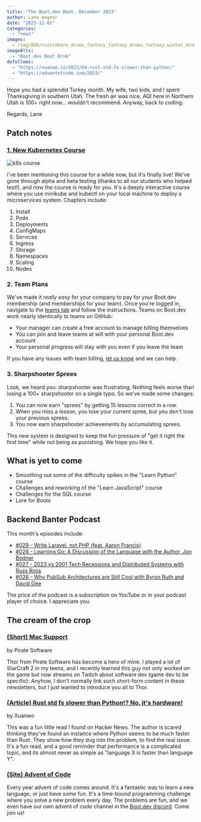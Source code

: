 ```yaml
---
title: "The Boot.dev Beat. December 2023"
author: Lane Wagner
date: "2023-12-01"
categories:
  - "news"
images:
  - /img/800/ruinreborn_drums_fantasy_fantasy_drums_fantasy_winter_drums_dru_f573fd41-0651-4079-a3cf-ec097c6ad834.png.webp
imageAlts:
  - "Boot.dev Beat Drum"
dofollows:
  - "https://xuanwo.io/2023/04-rust-std-fs-slower-than-python/"
  - "https://adventofcode.com/2023/"
---
```


Hope you had a splendid Turkey month. My wife, two kids, and I spent Thanksgiving in southern Utah. The fresh air was nice, AQI here in Northern Utah is 100+ right now... wouldn't recommend. Anyway, back to coding.

Regards, Lane

## Patch notes

### [1. New Kubernetes Course](https://www.boot.dev/courses/learn-kubernetes)

![k8s course](https://i.imgur.com/wJvn2A7.png)

I've been mentioning this course for a while now, but it's finally live! We've gone through alpha and beta testing (thanks to all our students who helped test!), and now the course is ready for you. It's a deeply interactive course where you use minikube and kubectl on your local machine to deploy a microservices system. Chapters include:

1. Install
2. Pods
3. Deployments
4. ConfigMaps
5. Services
6. Ingress
7. Storage
8. Namespaces
9. Scaling
10. Nodes

### 2. Team Plans

We've made it *really easy* for your company to pay for your Boot.dev membership (and memberships for your team). Once you're logged in, navigate to the [teams tab](https://www.boot.dev/teams) and follow the instructions. Teams on Boot.dev work nearly identically to teams on GitHub:

* Your manager can create a free account to manage billing themselves
* You can join and leave teams at will with your personal Boot.dev account
* Your personal progress will stay with you even if you leave the team

If you have any issues with team billing, [let us know](https://www.boot.dev/contact) and we can help.

### 3. Sharpshooter Sprees

Look, we heard you: sharpshooter was frustrating. Nothing feels worse than losing a 100+ sharpshooter on a single typo. So we've made some changes:

1. You can now earn "sprees" by getting 15 lessons correct in a row.
2. When you miss a lesson, you lose your current spree, but you don't lose your previous sprees.
3. You now earn sharpshooter achievements by accumulating sprees.

This new system is designed to keep the fun pressure of "get it right the first time" while not being as punishing. We hope you like it.

## What is yet to come

* Smoothing out some of the difficulty spikes in the "Learn Python" course
* Challenges and reworking of the "Learn JavaScript" course
* Challenges for the SQL course
* Lore for Boots

## Backend Banter Podcast

This month's episodes include:

* [#029 - Write Laravel, not PHP (feat. Aaron Francis)](https://www.backendbanter.fm/episodes/029-write-laravel-not-php-feat-aaron-francis)
* [#028 - Learning Go: A Discussion of the Language with the Author, Jon Bodner](https://www.backendbanter.fm/episodes/028-learning-go-a-discussion-of-the-language-with-the-author-jon-bodner)
* [#027 - 2023 vs 2001 Tech Recessions and Distributed Systems with Russ Ross](https://www.backendbanter.fm/episodes/026-2023-vs-2001-tech-recessions-and-distributed-systems-with-russ-ross)
* [#026 - Why PubSub Architectures are Still Cool with Byron Ruth and David Gee](https://www.backendbanter.fm/episodes/026-why-pubsub-architectures-are-still-cool-with-byron-ruth-and-david-gee)

The price of the podcast is a subscription on YouTube or in your podcast player of choice. I appreciate you.

## The cream of the crop

### [(Short) Mac Support](https://www.youtube.com/shorts/qRQX9fgrI4s)

by Pirate Software

Thor from Pirate Software has become a hero of mine. I played a lot of StarCraft 2 in my teens, and I recently learned this guy not only worked on the game but now streams on Twitch about software dev (game dev to be specific). Anyhow, I don't normally link such short-form content in these newsletters, but I just wanted to introduce you all to Thor.

### [(Article) Rust std fs slower than Python!? No, it's hardware!](https://xuanwo.io/2023/04-rust-std-fs-slower-than-python/)

by Xuanwo

This was a fun little read I found on Hacker News. The author is scared thinking they've found an instance where Python seems to be much faster than Rust. They show how they dug into the problem, to find the real issue. It's a fun read, and a good reminder that performance is a complicated topic, and its almost never as simple as "language X is faster than language Y".

### [(Site) Advent of Code](https://adventofcode.com/2023/)

Every year advent of code comes around. It's a fantastic way to learn a new language, or just have some fun. It's a time-bound programming challenge where you solve a new problem every day. The problems are fun, and we even have our own advent of code channel in the [Boot.dev discord](https://boot.dev/community). Come join us!
